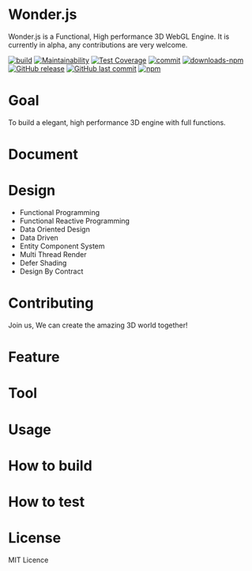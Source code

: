 # Wonder.js
Wonder.js is a Functional, High performance 3D WebGL Engine.
It is currently in alpha, any contributions are very welcome.


[![build](https://travis-ci.org/Wonder-Technology/Wonder.js.png)](https://codeclimate.com/github/Wonder-Technology/Wonder.js/maintainability) [![Maintainability](https://api.codeclimate.com/v1/badges/7bc4aab721bd3aaa07b8/maintainability)](https://travis-ci.org/Wonder-Technology/Wonder.js?branch%3Dmaster) [![Test Coverage](https://api.codeclimate.com/v1/badges/7bc4aab721bd3aaa07b8/test_coverage)](https://codeclimate.com/github/Wonder-Technology/Wonder.js/test_coverage) [![commit](https://img.shields.io/badge/commitizen-friendly-brightgreen.svg)](http://commitizen.github.io/cz-cli/) [![downloads-npm](https://img.shields.io/npm/dw/wonder.js.svg)](https://www.npmjs.com/package/wonder.js) [![GitHub release](https://img.shields.io/github/release/Wonder-Technology/Wonder.js.svg)](https://github.com/Wonder-Technology/Wonder.js/releases) [![GitHub last commit](https://img.shields.io/github/last-commit/Wonder-Technology/Wonder.js.svg)](https://github.com/Wonder-Technology/Wonder.js/commits/master) [![npm](https://img.shields.io/npm/l/wonder.js.svg)](https://github.com/Wonder-Technology/Wonder.js)













# Goal
To build a elegant, high performance 3D engine with full functions.
# Document

# Design
- Functional Programming
- Functional Reactive Programming
- Data Oriented Design
- Data Driven
- Entity Component System
- Multi Thread Render
- Defer Shading
- Design By Contract

# Contributing
Join us, We can create the amazing 3D world together!
# Feature


# Tool

# Usage

# How to build
# How to test
# License
MIT Licence
